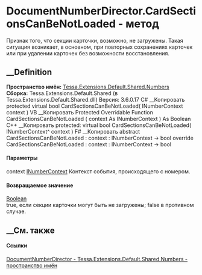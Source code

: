 # DocumentNumberDirector.CardSectionsCanBeNotLoaded - метод
Признак того, что секции карточки, возможно, не загружены. Такая ситуация
возникает, в основном, при повторных сохранениях карточек или при удалении
карточек без возможности восстановления.
## __Definition
 **Пространство имён:**
[Tessa.Extensions.Default.Shared.Numbers](N_Tessa_Extensions_Default_Shared_Numbers.htm)  
 **Сборка:** Tessa.Extensions.Default.Shared (в
Tessa.Extensions.Default.Shared.dll) Версия: 3.6.0.17
C# __Копировать
     protected virtual bool CardSectionsCanBeNotLoaded(
    	INumberContext context
    )
VB __Копировать
     Protected Overridable Function CardSectionsCanBeNotLoaded ( 
    	context As INumberContext
    ) As Boolean
C++ __Копировать
     protected:
    virtual bool CardSectionsCanBeNotLoaded(
    	INumberContext^ context
    )
F# __Копировать
     abstract CardSectionsCanBeNotLoaded : 
            context : INumberContext -> bool 
    override CardSectionsCanBeNotLoaded : 
            context : INumberContext -> bool 
#### Параметры
context [INumberContext](T_Tessa_Cards_Numbers_INumberContext.htm)
    Контекст события, происходящего с номером.
#### Возвращаемое значение
[Boolean](https://learn.microsoft.com/dotnet/api/system.boolean)  
true, если секции карточки могут быть не загружены; false в противном случае.
## __См. также
#### Ссылки
[DocumentNumberDirector -
](T_Tessa_Extensions_Default_Shared_Numbers_DocumentNumberDirector.htm)
[Tessa.Extensions.Default.Shared.Numbers - пространство
имён](N_Tessa_Extensions_Default_Shared_Numbers.htm)
